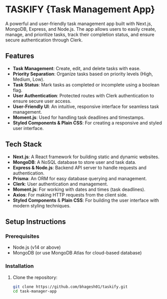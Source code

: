 # TASKIFY {Task Management App}

A powerful and user-friendly task management app built with Next.js, MongoDB, Express, and Node.js. The app allows users to easily create, manage, and prioritize tasks, track their completion status, and ensure secure authentication through Clerk.

## Features

- **Task Management**: Create, edit, and delete tasks with ease.
- **Priority Separation**: Organize tasks based on priority levels (High, Medium, Low).
- **Task Status**: Mark tasks as completed or incomplete using a boolean flag.
- **User Authentication**: Protected routes with Clerk authentication to ensure secure user access.
- **User-Friendly UI**: An intuitive, responsive interface for seamless task management.
- **Moment.js**: Used for handling task deadlines and timestamps.
- **Styled Components & Plain CSS**: For creating a responsive and styled user interface.

## Tech Stack

- **Next.js**: A React framework for building static and dynamic websites.
- **MongoDB**: A NoSQL database to store user and task data.
- **Express & Node.js**: Backend API server to handle requests and authentication.
- **Prisma**: An ORM for easy database querying and management.
- **Clerk**: User authentication and management.
- **Moment.js**: For working with dates and times (task deadlines).
- **Axios**: For making HTTP requests from the client side.
- **Styled Components** & **Plain CSS**: For building the user interface with modern styling techniques.

## Setup Instructions

### Prerequisites

- Node.js (v14 or above)
- MongoDB (or use MongoDB Atlas for cloud-based database)

### Installation

1. Clone the repository:

   ```bash
   git clone https://github.com/bhagesh01/taskify.git
   cd task-manager-app

